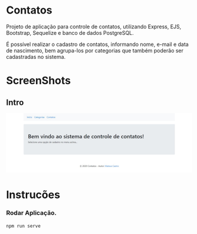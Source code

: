 # Contatos

Projeto de aplicação para controle de contatos, utilizando Express, EJS, Bootstrap, Sequelize e banco de dados PostgreSQL.

É possível realizar o cadastro de contatos, informando nome, e-mail e data de nascimento, bem agrupa-los por categorias que também poderão ser cadastradas no sistema.

# ScreenShots
## Intro
![Alt text](/screenshots/intro.jpg?raw=true "Introdução.")


# Instrucões
### Rodar Aplicação.
```
npm run serve
```